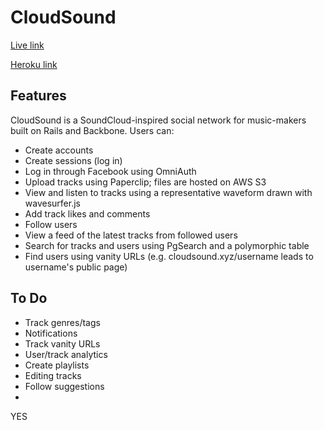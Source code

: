 # CloudSound

[Live link][live]

[Heroku link][heroku]

[live]: http://cloudsound.xyz
[heroku]: http://cloudsoundryancampbell.herokuapp.com

## Features

CloudSound is a SoundCloud-inspired social network for music-makers built on Rails and Backbone. Users can:

- Create accounts
- Create sessions (log in)
- Log in through Facebook using OmniAuth
- Upload tracks using Paperclip; files are hosted on AWS S3
- View and listen to tracks using a representative waveform drawn with wavesurfer.js
- Add track likes and comments
- Follow users
- View a feed of the latest tracks from followed users
- Search for tracks and users using PgSearch and a polymorphic table
- Find users using vanity URLs (e.g. cloudsound.xyz/username leads to username's public page)

## To Do
- Track genres/tags
- Notifications
- Track vanity URLs
- User/track analytics
- Create playlists
- Editing tracks
- Follow suggestions
- 

YES
